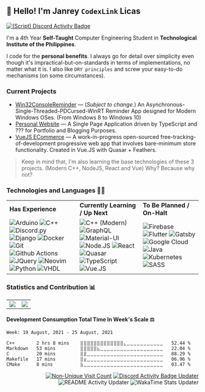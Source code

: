 ## 👋 Hello! I'm Janrey `CodexLink` Licas
[![(Script) Discord Activity Badge](https://badgen.net/badge/Currently%20Playing/Visual%20Studio%20Code%2C%20Idling%2C%204%20hours%2029%20minutes%20elapsed.?color=edca00&labelColor=df1473&icon=discord)](https://github.com/CodexLink/CodexLink)

I'm a 4th Year **Self-Taught** Computer Engineering Student in **Technological Institute of the Philippines**.

I code for the **personal benefits**. I always go for detail over simplicity even though it's impractical-but-on-standards in terms of implementations, no matter what it is. I also like `DRY principles` and screw your easy-to-do mechanisms (on some circumstances).

### Current Projects
* [Win32ConsoleReminder](https://github.com/CodexLink/Win32ConsoleReminder) — (*Subject to change.*) An Asynchronous-Single-Threaded-PDCursed-WinRT Reminder App designed for Modern Windows OSes. (From Windows 8 to Windows 10)
* [Personal Website](https://github.com/CodexLink/codexlink.github.io) — A Single Page Application driven by TypeScript and ??? for Portfolio and Blogging Purposes.
* [VueJS ECommerce](https://github.com/CodexLink/VueJS_ECommerce) — A work-in-progress open-sourced free-tracking-of-development progressive web app that involves bare-minimum store functionality. Created in Vue.JS with Quasar + Feathers.

> Keep in mind that, I'm also learning the base technologies of these 3 projects. (Modern C++, NodeJS, React and Vue) Why? Because why not?

### Technologies and Languages 👨‍💻

<div class="center">
<table>
  <tr>
    <td>
      <b>Has Experience</b>
    </td>
    <td>
      <b>Currently Learning / Up Next</b>
    </td>
    <td>
      <b>To Be Planned / On-Halt</b>
    </td>
  </tr>
  <tr>
    <td>
        <img alt="Arduino" src="https://img.shields.io/badge/-Arduino-00979D?style=flat&logo=arduino&logoColor=white"/>
        <img alt="C++" src="https://img.shields.io/badge/-C%2B%2B-00599C?style=flat-&logo=c%2B%2B&logoColor=white"/>
        <img alt="Discord.py" src="https://img.shields.io/badge/-Discord.py-7289DA?style=flat&logo=discord&logoColor=white"/>
        <img alt="Django" src="https://img.shields.io/badge/-Django-092E20?style=flat&logo=django&logoColor=white"/>
        <img alt="Docker" src="https://img.shields.io/badge/-Docker-46A2F1?style=flat&logo=docker&logoColor=white"/>
        <img alt="Git" src="https://img.shields.io/badge/-Git-F05032?style=flat&logo=git&logoColor=white"/>
        <img alt="Github Actions" src="https://img.shields.io/badge/-Github Actions-2088FF?style=flat&logo=git&logoColor=white"/>
        <img alt="JQuery" src="https://img.shields.io/badge/-JQuery-0769AD?style=flat&logo=jquery&logoColor=white"/>
        <img alt="Neovim" src="https://img.shields.io/badge/-Neovim-57A143?style=flat&logo=neovim&logoColor=white"/>
        <img alt="Python" src="https://img.shields.io/badge/-Python-33776AB?style=flat&logo=python&logoColor=white"/>
        <img alt="VHDL" src="https://img.shields.io/badge/-VHDL-46A2F1?style=flat&logoColor=white"/>
    </td>
    <td>
        <img alt="C++ (Modern)" src="https://img.shields.io/badge/-C%2B%2B-00599C?style=flat-&logo=c%2B%2B&logoColor=white"/>
        <img alt="GraphQL" src="https://img.shields.io/badge/-GraphQL-E10098?style=flat&logo=graphql&logoColor=white"/>
        <img alt="Material-UI" src="https://img.shields.io/badge/Material--UI-0081CB?logo=material-ui&logoColor=white&style=flat"/>
        <img alt="Node.JS" src="https://img.shields.io/badge/-Node.JS-43853D?style=flat&logo=Node.JS&logoColor=white"/>
        <img alt="React" src="https://img.shields.io/badge/React-45B8D8?logo=react&logoColor=white&style=flat"/>
        <img alt="Quasar" src="https://img.shields.io/badge/Quasar-1976E2?logo=quasar&logoColor=white&style=flat"/>
        <img alt="TypeScript" src="https://img.shields.io/badge/TypeScript-3178C6?logo=typescript&logoColor=white&style=flat"/>
        <img alt="Vue.JS" src="https://img.shields.io/badge/Vue.JS-4FC08D?logo=vue.js&logoColor=white&style=flat"/>
    </td>
    <td>
        <img alt="Firebase" src="https://img.shields.io/badge/Firebase-FFCA28?logo=firebase&logoColor=black&style=flat"/>
        <img alt="Flutter" src="https://img.shields.io/badge/Flutter-02569B?logo=flutter&logoColor=white&style=flat"/>
        <img alt="Gatsby" src="https://img.shields.io/badge/Gatsby-663399?logo=gatsby&logoColor=white&style=flat"/>
        <img alt="Google Cloud" src="https://img.shields.io/badge/Goggle_Cloud-4285F4?logo=google%20cloud&logoColor=white&style=flat"/>
        <img alt="Java" src="https://img.shields.io/badge/-Java-007396?style=flat&logo=java&logoColor=white"/>
        <img alt="Kubernetes" src="https://img.shields.io/badge/-Kubernetes-32CCE5?style=flat&logo=kubernetes&logoColor=white"/>
        <img alt="SASS" src="https://img.shields.io/badge/-SASS-CC6699?style=flat&logo=sass&logoColor=white"/>
    </td>
  </tr>
</table>
</div>

### Statistics and Contribution 📊

<table>
  <tr>
    <td>
        <img src="https://github-readme-stats.vercel.app/api/top-langs/?username=CodexLink&layout=compact&card_width=350"/>
    </td>
    <td>
        <img src="https://github-readme-stats.vercel.app/api?username=CodexLink&show_icons=true&theme=radical&include_all_commits=true&count_private=true&line_height=21" />
    </td>
  </tr>
</table>

#### Development Consumption Total Time In Week's Scale ⚖️

<!--START_SECTION:waka-->
```text
Week: 19 August, 2021 - 25 August, 2021

C++        2 hrs 8 mins    ⣿⣿⣿⣿⣿⣿⣿⣿⣿⣿⣿⣿⣿⣄⣀⣀⣀⣀⣀⣀⣀⣀⣀⣀⣀   52.44 % 
Markdown   53 mins         ⣿⣿⣿⣿⣿⣦⣀⣀⣀⣀⣀⣀⣀⣀⣀⣀⣀⣀⣀⣀⣀⣀⣀⣀⣀   22.04 % 
C          20 mins         ⣿⣿⣀⣀⣀⣀⣀⣀⣀⣀⣀⣀⣀⣀⣀⣀⣀⣀⣀⣀⣀⣀⣀⣀⣀   08.29 % 
Makefile   17 mins         ⣿⣶⣀⣀⣀⣀⣀⣀⣀⣀⣀⣀⣀⣀⣀⣀⣀⣀⣀⣀⣀⣀⣀⣀⣀   06.96 % 
CMake      8 mins          ⣷⣀⣀⣀⣀⣀⣀⣀⣀⣀⣀⣀⣀⣀⣀⣀⣀⣀⣀⣀⣀⣀⣀⣀⣀   03.47 % 
```
<!--END_SECTION:waka-->

<div align="right">

[![Non-Unique Visit Count](https://komarev.com/ghpvc/?username=CodexLink&label=Visitor%20Profile%20Count&color=blueviolet)](https://github.com/antonkomarev/github-profile-views-counter)
[![Discord Activity Badge Updater](https://github.com/CodexLink/CodexLink/actions/workflows/DiscordBadge.yml/badge.svg?branch=master)](https://github.com/CodexLink/CodexLink/actions/workflows/DiscordBadge.yml)
![README Activity Updater](https://github.com/CodexLink/CodexLink/workflows/README%20Activity%20Updater/badge.svg)
![WakaTime Stats Updater](https://github.com/CodexLink/CodexLink/workflows/WakaTime%20Stats%20Updater/badge.svg)

</div>
